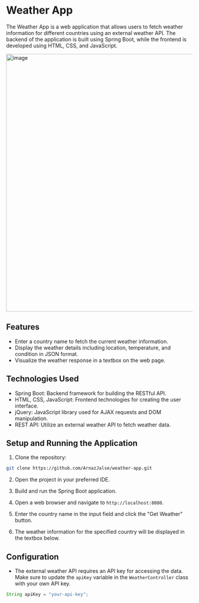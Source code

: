 # Weather App

The Weather App is a web application that allows users to fetch weather information for different countries using an external weather API. The backend of the application is built using Spring Boot, while the frontend is developed using HTML, CSS, and JavaScript.

<img width="696" alt="image" src="https://github.com/ArnazJalse/weather-app/assets/77377394/b2160f10-afae-4a27-8ba7-0305acd78b27">


## Features

- Enter a country name to fetch the current weather information.
- Display the weather details including location, temperature, and condition in JSON format.
- Visualize the weather response in a textbox on the web page.

## Technologies Used

- Spring Boot: Backend framework for building the RESTful API.
- HTML, CSS, JavaScript: Frontend technologies for creating the user interface.
- jQuery: JavaScript library used for AJAX requests and DOM manipulation.
- REST API: Utilize an external weather API to fetch weather data.

## Setup and Running the Application

1. Clone the repository:

```bash
git clone https://github.com/ArnazJalse/weather-app.git
```
  
2. Open the project in your preferred IDE.

3. Build and run the Spring Boot application.

4. Open a web browser and navigate to `http://localhost:8080`.

5. Enter the country name in the input field and click the "Get Weather" button.

6. The weather information for the specified country will be displayed in the textbox below.

## Configuration

- The external weather API requires an API key for accessing the data. Make sure to update the `apiKey` variable in the `WeatherController` class with your own API key.

```java
String apiKey = "your-api-key";
```
